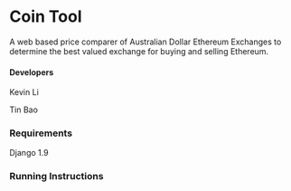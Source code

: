# Coin Tool
A web based price comparer of Australian Dollar Ethereum Exchanges to determine the best valued exchange for buying and selling Ethereum.

#### Developers

Kevin Li

Tin Bao



### Requirements

Django 1.9



### Running Instructions





